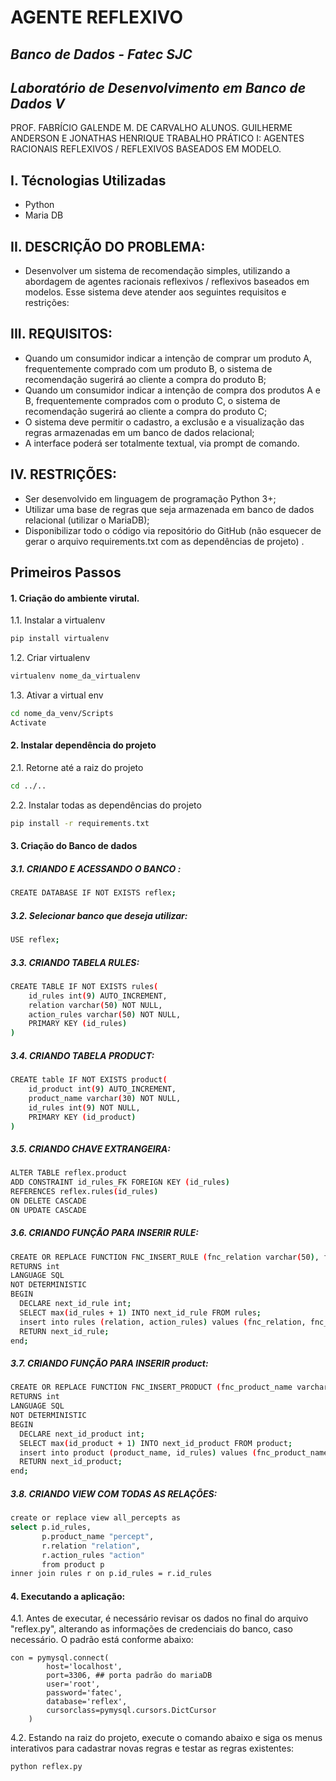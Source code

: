 ﻿# AGENTE REFLEXIVO
## _Banco de Dados - Fatec SJC_
## _Laboratório de Desenvolvimento em Banco de Dados V_

PROF. FABRÍCIO GALENDE M. DE CARVALHO
ALUNOS. GUILHERME ANDERSON E JONATHAS HENRIQUE
TRABALHO PRÁTICO I:   AGENTES RACIONAIS REFLEXIVOS / REFLEXIVOS BASEADOS EM MODELO.

## I. Técnologias Utilizadas
- Python
- Maria DB

## II.  DESCRIÇÃO  DO  PROBLEMA:

- Desenvolver  um  sistema  de  recomendação  simples, utilizando a abordagem de agentes racionais reflexivos / reflexivos baseados em modelos. Esse sistema deve atender aos seguintes requisitos e restrições: 

## III. REQUISITOS:
-  Quando um consumidor indicar a intenção de comprar um produto A, frequentemente comprado com um produto B, o sistema de recomendação sugerirá ao cliente a compra do produto B; 
-  Quando  um  consumidor  indicar  a  intenção  de  compra  dos  produtos  A  e  B, frequentemente comprados  com  o  produto  C, o  sistema de recomendação  sugerirá  ao cliente a compra do produto C;
-   O sistema deve permitir o cadastro, a exclusão e a visualização das regras armazenadas em um banco de dados relacional;
-   A interface poderá ser totalmente textual, via prompt de comando.

## IV. RESTRIÇÕES:
- Ser desenvolvido em linguagem de programação Python 3+;
- Utilizar uma base de regras que seja armazenada em banco de dados relacional (utilizar o MariaDB);
-  Disponibilizar todo o código via repositório do GitHub (não esquecer de gerar o arquivo requirements.txt com as dependências de projeto) .


## Primeiros Passos


#### 1.  Criação do ambiente virutal.

1.1.    Instalar a virtualenv
```sh
pip install virtualenv
```

1.2.    Criar virtualenv
```sh
virtualenv nome_da_virtualenv
```

1.3.    Ativar a virtual env
```sh
cd nome_da_venv/Scripts
Activate
```

#### 2.  Instalar dependência do projeto
2.1.    Retorne até a raiz do projeto
```sh
cd ../..
```

2.2.    Instalar todas as dependências do projeto
```sh
pip install -r requirements.txt
```
#### 3. Criação do Banco de dados

##### 3.1. CRIANDO E ACESSANDO O BANCO :

```sh
CREATE DATABASE IF NOT EXISTS reflex;
```

##### 3.2. Selecionar banco que deseja utilizar:
```sh
USE reflex;
```

##### 3.3. CRIANDO TABELA RULES:
```sh
CREATE TABLE IF NOT EXISTS rules(
	id_rules int(9) AUTO_INCREMENT,
	relation varchar(50) NOT NULL,
	action_rules varchar(50) NOT NULL,
	PRIMARY KEY (id_rules)
)
```

##### 3.4. CRIANDO TABELA PRODUCT:
```sh
CREATE table IF NOT EXISTS product(
	id_product int(9) AUTO_INCREMENT,
	product_name varchar(30) NOT NULL,
	id_rules int(9) NOT NULL,
	PRIMARY KEY (id_product)
)
```

##### 3.5. CRIANDO CHAVE EXTRANGEIRA:
```sh
ALTER TABLE reflex.product 
ADD CONSTRAINT id_rules_FK FOREIGN KEY (id_rules) 
REFERENCES reflex.rules(id_rules) 
ON DELETE CASCADE 
ON UPDATE CASCADE
```

##### 3.6. CRIANDO FUNÇÃO PARA INSERIR RULE:
```sh
CREATE OR REPLACE FUNCTION FNC_INSERT_RULE (fnc_relation varchar(50), fnc_action_rules varchar(50))
RETURNS int
LANGUAGE SQL
NOT DETERMINISTIC
BEGIN
  DECLARE next_id_rule int;
  SELECT max(id_rules + 1) INTO next_id_rule FROM rules;
  insert into rules (relation, action_rules) values (fnc_relation, fnc_action_rules);
  RETURN next_id_rule;
end;
```

##### 3.7. CRIANDO FUNÇÃO PARA INSERIR product:
```sh
CREATE OR REPLACE FUNCTION FNC_INSERT_PRODUCT (fnc_product_name varchar(30), fnc_id_rules int(9))
RETURNS int
LANGUAGE SQL
NOT DETERMINISTIC
BEGIN
  DECLARE next_id_product int;
  SELECT max(id_product + 1) INTO next_id_product FROM product;
  insert into product (product_name, id_rules) values (fnc_product_name, fnc_id_rules);
  RETURN next_id_product;
end;
```

##### 3.8. CRIANDO VIEW COM TODAS AS RELAÇÕES:
```sh
create or replace view all_percepts as
select p.id_rules,
	   p.product_name "percept", 
	   r.relation "relation", 
	   r.action_rules "action" 
	   from product p 
inner join rules r on p.id_rules = r.id_rules 
```

#### 4. Executando a aplicação:

4.1. Antes de executar, é necessário revisar os dados no final do arquivo "reflex.py", alterando as informações de credenciais do banco, caso necessário. O padrão está conforme abaixo:
```
con = pymysql.connect(
        host='localhost',
        port=3306, ## porta padrão do mariaDB
        user='root',
        password='fatec',
        database='reflex',
        cursorclass=pymysql.cursors.DictCursor
    )
```

4.2. Estando na raiz do projeto, execute o comando abaixo e siga os menus interativos para cadastrar novas regras e testar as regras existentes:
```
python reflex.py
```
